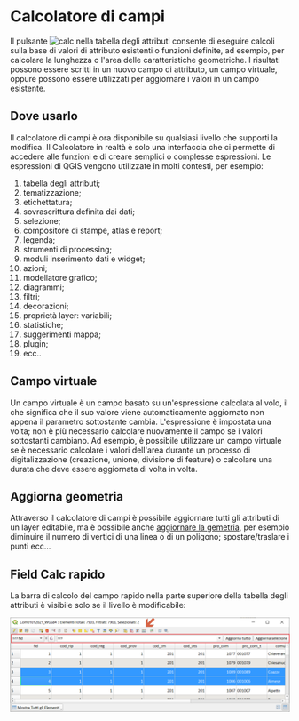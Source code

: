 # Calcolatore di campi

Il pulsante ![calc](https://docs.qgis.org/testing/en/_images/mActionCalculateField.png) nella tabella degli attributi consente di eseguire calcoli sulla base di valori di attributo esistenti o funzioni definite, ad esempio, per calcolare la lunghezza o l'area delle caratteristiche geometriche. I risultati possono essere scritti in un nuovo campo di attributo, un campo virtuale, oppure possono essere utilizzati per aggiornare i valori in un campo esistente.

## Dove usarlo

Il calcolatore di campi è ora disponibile su qualsiasi livello che supporti la modifica. Il Calcolatore in realtà è solo una interfaccia che ci permette di accedere alle funzioni e di creare semplici o complesse espressioni. Le espressioni di QGIS vengono utilizzate in molti contesti, per esempio:

1. tabella degli attributi;
2. tematizzazione;
3. etichettatura;
4. sovrascrittura definita dai dati;
5. selezione;
6. compositore di stampe, atlas e report;
7. legenda;
8. strumenti di processing;
9. moduli inserimento dati e widget;
10. azioni;
11. modellatore grafico;
12. diagrammi;
13. filtri;
14. decorazioni;
15. proprietà layer: variabili;
16. statistiche;
17. suggerimenti mappa;
18. plugin;
19. ecc..

## Campo virtuale

Un campo virtuale è un campo basato su un'espressione calcolata al volo, il che significa che il suo valore viene automaticamente aggiornato non appena il parametro sottostante cambia. L'espressione è impostata una volta; non è più necessario calcolare nuovamente il campo se i valori sottostanti cambiano. Ad esempio, è possibile utilizzare un campo virtuale se è necessario calcolare i valori dell'area durante un processo di digitalizzazione (creazione, unione, divisione di feature) o calcolare una durata che deve essere aggiornata di volta in volta.

## Aggiorna geometria

Attraverso il calcolatore di campi è possibile aggiornare tutti gli attributi di un layer editabile, ma è possibile anche [aggiornare la gemetria](../esempi/agg_geom.md), per esempio diminuire il numero di vertici di una linea o di un poligono; spostare/traslare i punti ecc...

## Field Calc rapido

La barra di calcolo del campo rapido nella parte superiore della tabella degli attributi è visibile solo se il livello è modificabile:

[![field_calc](../img/field_calc_rapida1.png)](../img/field_calc_rapida1.png)






